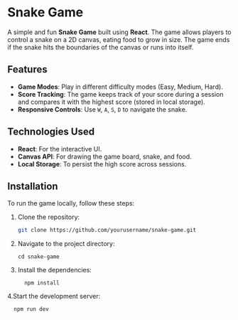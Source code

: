 # Snake Game

A simple and fun **Snake Game** built using **React**. The game allows players to control a snake on a 2D canvas, eating food to grow in size. The game ends if the snake hits the boundaries of the canvas or runs into itself.

## Features

- **Game Modes**: Play in different difficulty modes (Easy, Medium, Hard).
- **Score Tracking**: The game keeps track of your score during a session and compares it with the highest score (stored in local storage).
- **Responsive Controls**: Use `W`, `A`, `S`, `D` to navigate the snake.

## Technologies Used

- **React**: For the interactive UI.
- **Canvas API**: For drawing the game board, snake, and food.
- **Local Storage**: To persist the high score across sessions.

## Installation

To run the game locally, follow these steps:

1. Clone the repository:
   ```bash
   git clone https://github.com/yourusername/snake-game.git
   ````
2. Navigate to the project directory:

       cd snake-game

3.  Install the dependencies:
   
          npm install

4.Start the development server:

      npm run dev


